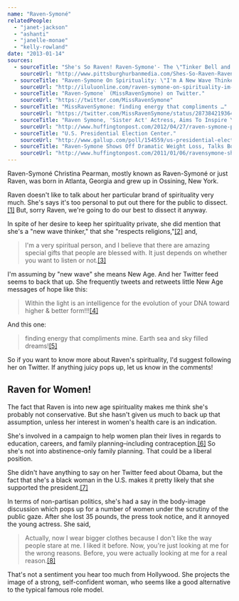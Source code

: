```yaml
---
name: "Raven-Symoné"
relatedPeople:
  - "janet-jackson"
  - "ashanti"
  - "janelle-monae"
  - "kelly-rowland"
date: "2013-01-14"
sources:
  - sourceTitle: "She's So Raven! Raven-Symone'- The \"Tinker Bell and the Great Fairy Rescue\" Interview with Kam Williams."
    sourceUrl: "http://www.pittsburghurbanmedia.com/Shes-So-Raven-Raven-Symone--The-Tinker-Bell-and-the-Great-Fairy-Rescue-Interview-with-Kam-Williams/"
  - sourceTitle: "Raven-Symone On Spirituality: \"I'm A New Wave Thinker.\""
    sourceUrl: "http://iluluonline.com/raven-symone-on-spirituality-im-a-new-wave-thinker/"
  - sourceTitle: "Raven-Symone` (MissRavenSymone) on Twitter."
    sourceUrl: "https://twitter.com/MissRavenSymone"
  - sourceTitle: "MissRavenSymone: finding energy that compliments …"
    sourceUrl: "https://twitter.com/MissRavenSymone/status/287384219364237312"
  - sourceTitle: "Raven Symone, 'Sister Act' Actress, Aims To Inspire Young Women Through 'Plan It Forward' Global Initiative."
    sourceUrl: "http://www.huffingtonpost.com/2012/04/27/raven-symone-plan-it-forward-global-initiative_n_1460177.html#s825713&title=RavenSymone_Photos"
  - sourceTitle: "U.S. Presidential Election Center."
    sourceUrl: "http://www.gallup.com/poll/154559/us-presidential-election-center.aspx"
  - sourceTitle: "Raven-Symone Shows Off Dramatic Weight Loss, Talks Body."
    sourceUrl: "http://www.huffingtonpost.com/2011/01/06/ravensymone-shows-off-dra_n_805280.html"
---
```


Raven-Symoné Christina Pearman, mostly known as Raven-Symoné or just Raven, was born in Atlanta, Georgia and grew up in Ossining, New York.

Raven doesn't like to talk about her particular brand of spirituality very much. She's says it's too personal to put out there for the public to dissect.<a class="source-citation" href="#http://www.pittsburghurbanmedia.com/Shes-So-Raven-Raven-Symone--The-Tinker-Bell-and-the-Great-Fairy-Rescue-Interview-with-Kam-Williams/" title="She&apos;s So Raven! Raven-Symone&apos;- The &quot;Tinker Bell and the Great Fairy Rescue&quot; Interview with Kam Williams.">[1]</a> But, sorry Raven, we're going to do our best to dissect it anyway.

In spite of her desire to keep her spirituality private, she did mention that she's a "new wave thinker," that she "respects religions,"<a class="source-citation" href="#http://www.pittsburghurbanmedia.com/Shes-So-Raven-Raven-Symone--The-Tinker-Bell-and-the-Great-Fairy-Rescue-Interview-with-Kam-Williams/" title="She&apos;s So Raven! Raven-Symone&apos;- The &quot;Tinker Bell and the Great Fairy Rescue&quot; Interview with Kam Williams.">[2]</a> and,

>I'm a very spiritual person, and I believe that there are amazing special gifts that people are blessed with. It just depends on whether you want to listen or not.<a class="source-citation" href="#http://iluluonline.com/raven-symone-on-spirituality-im-a-new-wave-thinker/" title="Raven-Symone On Spirituality: &quot;I&apos;m A New Wave Thinker.&quot;">[3]</a>

I'm assuming by "new wave" she means New Age. And her Twitter feed seems to back that up. She frequently tweets and retweets little New Age messages of hope like this:

>Within the light is an intelligence for the evolution of your DNA toward higher & better form!!!<a class="source-citation" href="#https://twitter.com/MissRavenSymone" title="Raven-Symone` (MissRavenSymone) on Twitter.">[4]</a>

And this one:

>finding energy that compliments mine. Earth sea and sky filled dreams!<a class="source-citation" href="#https://twitter.com/MissRavenSymone/status/287384219364237312" title="MissRavenSymone: finding energy that compliments …">[5]</a>

So if you want to know more about Raven's spirituality, I'd suggest following her on Twitter. If anything juicy pops up, let us know in the comments!


## Raven for Women!

The fact that Raven is into new age spirituality makes me think she's probably not conservative. But she hasn't given us much to back up that assumption, unless her interest in women's health care is an indication.

She's involved in a campaign to help women plan their lives in regards to education, careers, and family planning–including contraception.<a class="source-citation" href="#http://www.huffingtonpost.com/2012/04/27/raven-symone-plan-it-forward-global-initiative_n_1460177.html#s825713&title=RavenSymone_Photos" title="Raven Symone, &apos;Sister Act&apos; Actress, Aims To Inspire Young Women Through &apos;Plan It Forward&apos; Global Initiative.">[6]</a> So she's not into abstinence-only family planning. That could be a liberal position.

She didn't have anything to say on her Twitter feed about Obama, but the fact that she's a black woman in the U.S. makes it pretty likely that she supported the president.<a class="source-citation" href="#http://www.gallup.com/poll/154559/us-presidential-election-center.aspx" title="U.S. Presidential Election Center.">[7]</a>

In terms of non-partisan politics, she's had a say in the body-image discussion which pops up for a number of women under the scrutiny of the public gaze. After she lost 35 pounds, the press took notice, and it annoyed the young actress. She said,

>Actually, now I wear bigger clothes because I don't like the way people stare at me. I liked it before. Now, you're just looking at me for the wrong reasons. Before, you were actually looking at me for a real reason.<a class="source-citation" href="#http://www.huffingtonpost.com/2011/01/06/ravensymone-shows-off-dra_n_805280.html" title="Raven-Symone Shows Off Dramatic Weight Loss, Talks Body.">[8]</a>

That's not a sentiment you hear too much from Hollywood. She projects the image of a strong, self-confident woman, who seems like a good alternative to the typical famous role model.